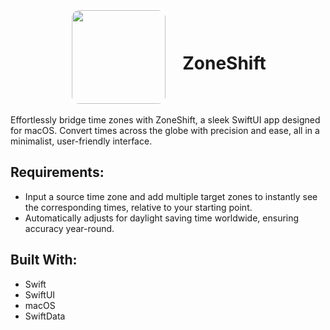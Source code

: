 <div align="center">
  <img src="https://raw.githubusercontent.com/SarahUniverse/ZoneShift/78689e6ab66dbfd78d82fe75d8c664602b591ba0/ZoneShift/ZoneShift/Assets.xcassets/AppIcon.appiconset/1024.png" width="150" style="border: 3px solid white; border-radius: 15px; vertical-align: middle; margin-right: 20px;">
  <h1 style="display: inline-block; vertical-align: middle;">ZoneShift</h1>
</div>

Effortlessly bridge time zones with ZoneShift, a sleek SwiftUI app designed for macOS. Convert times across the globe with precision and ease, all in a minimalist, user-friendly interface.

## Requirements:
- Input a source time zone and add multiple target zones to instantly see the corresponding times, relative to your starting point.  
- Automatically adjusts for daylight saving time worldwide, ensuring accuracy year-round.

## Built With:
- Swift 
- SwiftUI
- macOS
- SwiftData
